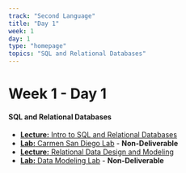 ```yaml
---
track: "Second Language"
title: "Day 1"
week: 1
day: 1
type: "homepage"
topics: "SQL and Relational Databases"
---
```



# Week 1 - Day 1

#### SQL and Relational Databases
- [**Lecture:** Intro to SQL and Relational Databases](/second-language/week-1/day-1/lecture-materials/intro-to-sql-and-relational-databases/)
- [**Lab:** Carmen San Diego Lab](/second-language/week-1/day-1/labs/carmen-san-diego-lab/) - **Non-Deliverable**
- [**Lecture:** Relational Data Design and Modeling](/second-language/week-1/day-1/lecture-materials/relational-data-design-and-modeling/)
- [**Lab:** Data Modeling Lab](/second-language/week-1/day-1/labs/data-modeling-lab/) - **Non-Deliverable**
